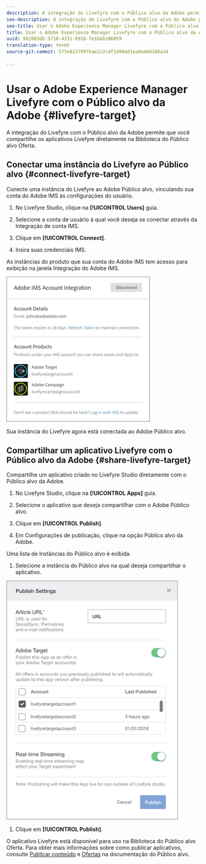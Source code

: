 ```yaml
---
description: A integração do Livefyre com o Público alvo da Adobe permite que você compartilhe os aplicativos Livefyre diretamente na Biblioteca do Público alvo Oferta.
seo-description: A integração do Livefyre com o Público alvo da Adobe permite que você compartilhe os aplicativos Livefyre diretamente na Biblioteca do Público alvo Oferta.
seo-title: Usar o Adobe Experience Manager Livefyre com o Público alvo da Adobe
title: Usar o Adobe Experience Manager Livefyre com o Público alvo da Adobe
uuid: 98108ddb-5710-4331-891b-7e1bbb106059
translation-type: tm+mt
source-git-commit: 573e815799fbae2c2c4f1d98a01ea0ae04108a34

---
```


# Usar o Adobe Experience Manager Livefyre com o Público alvo da Adobe {#livefyre-target}

A integração do Livefyre com o Público alvo da Adobe permite que você compartilhe os aplicativos Livefyre diretamente na Biblioteca do Público alvo Oferta.

## Conectar uma instância do Livefyre ao Público alvo {#connect-livefyre-target}

Conecte uma instância do Livefyre ao Adobe Público alvo, vinculando sua conta do Adobe IMS às configurações do usuário.

1. No Livefyre Studio, clique na **[!UICONTROL Users]** guia.

1. Selecione a conta de usuário à qual você deseja se conectar através da Integração de conta IMS.

1. Clique em **[!UICONTROL Connect]**.

1. Insira suas credenciais IMS.

As instâncias do produto que sua conta do Adobe IMS tem acesso para exibição na janela Integração do Adobe IMS.

![](assets/livefyre-target-connect.png)

Sua instância do Livefyre agora está conectada ao Adobe Público alvo.

## Compartilhar um aplicativo Livefyre com o Público alvo da Adobe {#share-livefyre-target}

Compartilhe um aplicativo criado no Livefyre Studio diretamente com o Público alvo da Adobe.

1. No Livefyre Studio, clique na **[!UICONTROL Apps]** guia.

1. Selecione o aplicativo que deseja compartilhar com o Adobe Público alvo.

1. Clique em **[!UICONTROL Publish]**.

1. Em Configurações de publicação, clique na opção Público alvo da Adobe.

Uma lista de Instâncias do Público alvo é exibida.

1. Selecione a instância do Público alvo na qual deseja compartilhar o aplicativo.

![](assets/livefyre-target-publish.png)

1. Clique em  **[!UICONTROL Publish]**.

O aplicativo Livefyre está disponível para uso na Biblioteca do Público alvo Oferta. Para obter mais informações sobre como publicar aplicativos, consulte [Publicar conteúdo](/help/using/c-library/t-publish-content.md) e [Ofertas](https://docs.adobe.com/content/help/en/target/using/experiences/offers/manage-content.html) na documentação do Público alvo.